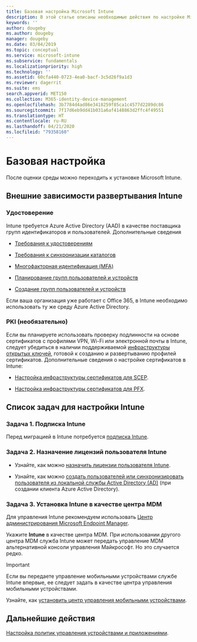```yaml
---
title: Базовая настройка Microsoft Intune
description: В этой статье описаны необходимые действия по настройке Microsoft Intune.
keywords: ''
author: dougeby
ms.author: dougeby
manager: dougeby
ms.date: 03/04/2019
ms.topic: conceptual
ms.service: microsoft-intune
ms.subservice: fundamentals
ms.localizationpriority: high
ms.technology: ''
ms.assetid: 60cfa440-0723-4ea0-bacf-3c5d26f9a1d3
ms.reviewer: dagerrit
ms.suite: ems
search.appverid: MET150
ms.collection: M365-identity-device-management
ms.openlocfilehash: 3b7784d4ad86e3418259f85ca1c4577d2289dc86
ms.sourcegitcommit: 7f17d6eb9dd41b031a6af4148863d2ffc4f49551
ms.translationtype: HT
ms.contentlocale: ru-RU
ms.lasthandoff: 04/21/2020
ms.locfileid: "79358160"
---
```

# <a name="basic-setup"></a>Базовая настройка

После оценки среды можно переходить к установке Microsoft Intune.

## <a name="external-dependencies-for-an-intune-deployment"></a>Внешние зависимости развертывания Intune

### <a name="identity"></a>Удостоверение

Intune требуется Azure Active Directory (AAD) в качестве поставщика групп идентификаторов и пользователей. Дополнительные сведения

- [Требования к удостоверениям](https://docs.microsoft.com/azure/active-directory/active-directory-hybrid-identity-design-considerations-overview#design-considerations-overview)

- [Требования к синхронизации каталогов](https://docs.microsoft.com/azure/active-directory/active-directory-hybrid-identity-design-considerations-directory-sync-requirements)

- [Многофакторная идентификация (MFA)](https://docs.microsoft.com/azure/active-directory/authentication/concept-mfa-howitworks)

- [Планирование групп пользователей и устройств](users-add.md)

- [Создание групп пользователей и устройств](groups-get-started.md)

Если ваша организация уже работает с Office 365, в Intune необходимо использовать ту же среду Azure Active Directory.

### <a name="pki-optional"></a>PKI (необязательно)

Если вы планируете использовать проверку подлинности на основе сертификатов с профилями VPN, Wi-Fi или электронной почты в Intune, следует убедиться в наличии поддерживаемой [инфраструктуры открытых ключей](../protect/certificates-configure.md), готовой к созданию и развертыванию профилей сертификатов. Дополнительные сведения о настройке сертификатов в Intune:

- [Настройка инфраструктуры сертификатов для SCEP](/intune/certificates-scep-configure).

- [Настройка инфраструктуры сертификатов для PFX](/intune/certficates-pfx-configure).

## <a name="task-list-for-an-intune-setup"></a>Список задач для настройки Intune

### <a name="task-1-intune-subscription"></a>Задача 1. Подписка Intune

Перед миграцией в Intune потребуется [подписка Intune](account-sign-up.md).

### <a name="task-2-assign-intune-user-licenses"></a>Задача 2. Назначение лицензий пользователя Intune

- Узнайте, как можно [назначить лицензии пользователя Intune](licenses-assign.md).

- Узнайте, как можно [создать пользователей или синхронизировать пользователя из локальной службы Active Directory (AD)](https://docs.microsoft.com/azure/active-directory/connect/active-directory-aadconnect) (при создании клиента Azure Active Directory).

### <a name="task-3-set-your-mdm-authority-to-intune"></a>Задача 3. Установка Intune в качестве центра MDM

Для управления Intune рекомендуем использовать [Центр администрирования Microsoft Endpoint Manager](https://go.microsoft.com/fwlink/?linkid=2109431).

Укажите **Intune** в качестве центра MDM. При использовании другого центра MDM служба Intune может передать управление MDM альтернативной консоли управления Майкрософт. Но это случается редко.

> [!IMPORTANT]
> Если вы передаете управление мобильными устройствами службе Intune впервые, ее следует задать в качестве центра управления мобильными устройствами.

Узнайте, как [установить центр управления мобильными устройствами](mdm-authority-set.md).

## <a name="next-step"></a>Дальнейшие действия

[Настройка политик управления устройствами и приложениями](migration-guide-configure-policies.md).
